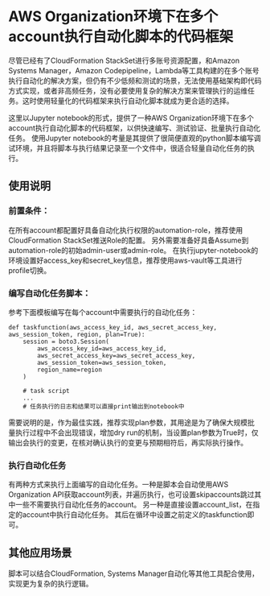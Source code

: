 # AWS Organization环境下在多个account执行自动化脚本的代码框架

尽管已经有了CloudFormation StackSet进行多账号资源配置，和Amazon Systems Manager，Amazon Codepipeline，Lambda等工具构建的在多个账号执行自动化的解决方案，但仍有不少低频和测试的场景，无法使用基础架构即代码方式实现，或者非高频任务，没有必要使用复杂的解决方案来管理执行的运维任务。这时使用轻量化的代码框架来执行自动化脚本就成为更合适的选择。

这里以Jupyter notebook的形式，提供了一种AWS Organization环境下在多个account执行自动化脚本的代码框架，以供快速编写、测试验证、批量执行自动化任务。
使用Jupyter notebook的考量是其提供了很简便直观的python脚本编写调试环境，并且将脚本与执行结果记录至一个文件中，很适合轻量自动化任务的执行。

## 使用说明
### 前置条件：
在所有account都配置好具备自动化执行权限的automation-role，推荐使用CloudFormation StackSet推送Role的配置。
另外需要准备好具备Assume到automation-role的初始admin-user或admin-role。
在执行jupyter-notebook的环境设置好access_key和secret_key信息，推荐使用aws-vault等工具进行profile切换。

### 编写自动化任务脚本：
参考下面模板编写在每个account中需要执行的自动化任务：
```
def taskfunction(aws_access_key_id, aws_secret_access_key, aws_session_token, region, plan=True):
    session = boto3.Session(
        aws_access_key_id=aws_access_key_id,
        aws_secret_access_key=aws_secret_access_key,
        aws_session_token=aws_session_token,
        region_name=region
    ) 

    # task script
    ...
    # 任务执行的日志和结果可以直接print输出到notebook中
```
需要说明的是，作为最佳实践，推荐实现plan参数，其用途是为了确保大规模批量执行过程中不会出现错误，增加dry run的机制，当设置plan参数为True时，仅输出会执行的变更，在核对确认执行的变更与预期相符后，再实际执行操作。

### 执行自动化任务
有两种方式来执行上面编写的自动化任务。一种是脚本会自动使用AWS Organization API获取account列表，并遍历执行，也可设置skipaccounts跳过其中一些不需要执行自动化任务的account。
另一种是直接设置account_list，在指定的account中执行自动化任务。
其后在循环中设置之前定义的taskfunction即可。

## 其他应用场景
脚本可以结合CloudFormation, Systems Manager自动化等其他工具配合使用，实现更为复杂的执行逻辑。
